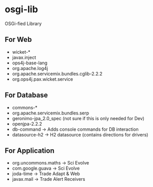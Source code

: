 osgi-lib
========

OSGi-fied Library

For Web
---------
* wicket-*
* javax.inject
* ops4j-base-lang
* org.apache.log4j
* org.apache.servicemix.bundles.cglib-2.2.2
* org.ops4j.pax.wicket.service

For Database
------------
* commons-*
* org.apache.servicemix.bundles.serp
* geronimo-jpa_2.0_spec (not sure if this is only needed for Dev)
* openjpa-2.2.2
* db-command -> Adds console commands for DB interaction
* datasource-h2 -> H2 datasource (contains directions for drivers)

For Application
---------------
* org.uncommons.maths -> Sci Evolve
* com.google.guava -> Sci Evolve
* joda-time -> Trade Adapt & Web
* javax.mail -> Trade Alert Receivers
